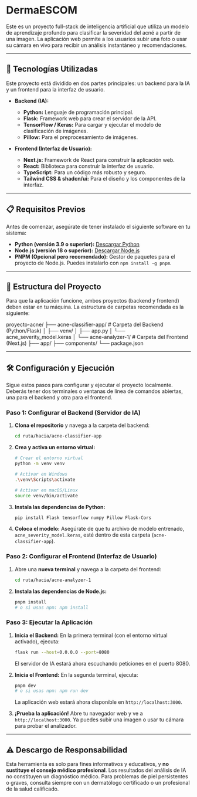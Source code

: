 # DermaESCOM


Este es un proyecto full-stack de inteligencia artificial que utiliza un modelo de aprendizaje profundo para clasificar la severidad del acné a partir de una imagen. La aplicación web permite a los usuarios subir una foto o usar su cámara en vivo para recibir un análisis instantáneo y recomendaciones.

---

## 🚀 Tecnologías Utilizadas

Este proyecto está dividido en dos partes principales: un backend para la IA y un frontend para la interfaz de usuario.

* **Backend (IA):**
    * **Python:** Lenguaje de programación principal.
    * **Flask:** Framework web para crear el servidor de la API.
    * **TensorFlow / Keras:** Para cargar y ejecutar el modelo de clasificación de imágenes.
    * **Pillow:** Para el preprocesamiento de imágenes.

* **Frontend (Interfaz de Usuario):**
    * **Next.js:** Framework de React para construir la aplicación web.
    * **React:** Biblioteca para construir la interfaz de usuario.
    * **TypeScript:** Para un código más robusto y seguro.
    * **Tailwind CSS & shadcn/ui:** Para el diseño y los componentes de la interfaz.

---

## 📋 Requisitos Previos

Antes de comenzar, asegúrate de tener instalado el siguiente software en tu sistema:

* **Python (versión 3.9 o superior):** [Descargar Python](https://www.python.org/downloads/)
* **Node.js (versión 18 o superior):** [Descargar Node.js](https://nodejs.org/)
* **PNPM (Opcional pero recomendado):** Gestor de paquetes para el proyecto de Node.js. Puedes instalarlo con `npm install -g pnpm`.

---

## 📂 Estructura del Proyecto

Para que la aplicación funcione, ambos proyectos (backend y frontend) deben estar en tu máquina. La estructura de carpetas recomendada es la siguiente:


proyecto-acne/
├── acne-classifier-app/   # Carpeta del Backend (Python/Flask)
│   ├── venv/
│   ├── app.py
│   └── acne_severity_model.keras
│
└── acne-analyzer-1/       # Carpeta del Frontend (Next.js)
├── app/
├── components/
└── package.json


---

## 🛠️ Configuración y Ejecución

Sigue estos pasos para configurar y ejecutar el proyecto localmente. Deberás tener dos terminales o ventanas de línea de comandos abiertas, una para el backend y otra para el frontend.

### **Paso 1: Configurar el Backend (Servidor de IA)**

1.  **Clona el repositorio** y navega a la carpeta del backend:
    ```bash
    cd ruta/hacia/acne-classifier-app
    ```

2.  **Crea y activa un entorno virtual:**
    ```bash
    # Crear el entorno virtual
    python -m venv venv

    # Activar en Windows
    .\venv\Scripts\activate

    # Activar en macOS/Linux
    source venv/bin/activate
    ```

3.  **Instala las dependencias de Python:**
    ```bash
    pip install Flask tensorflow numpy Pillow Flask-Cors
    ```

4.  **Coloca el modelo:** Asegúrate de que tu archivo de modelo entrenado, `acne_severity_model.keras`, esté dentro de esta carpeta (`acne-classifier-app`).

### **Paso 2: Configurar el Frontend (Interfaz de Usuario)**

1.  Abre una **nueva terminal** y navega a la carpeta del frontend:
    ```bash
    cd ruta/hacia/acne-analyzer-1
    ```

2.  **Instala las dependencias de Node.js:**
    ```bash
    pnpm install
    # o si usas npm: npm install
    ```

### **Paso 3: Ejecutar la Aplicación**

1.  **Inicia el Backend:** En la primera terminal (con el entorno virtual activado), ejecuta:
    ```bash
    flask run --host=0.0.0.0 --port=8080
    ```
    El servidor de IA estará ahora escuchando peticiones en el puerto 8080.

2.  **Inicia el Frontend:** En la segunda terminal, ejecuta:
    ```bash
    pnpm dev
    # o si usas npm: npm run dev
    ```
    La aplicación web estará ahora disponible en `http://localhost:3000`.

3.  **¡Prueba la aplicación!** Abre tu navegador web y ve a `http://localhost:3000`. Ya puedes subir una imagen o usar tu cámara para probar el analizador.

---

## ⚠️ Descargo de Responsabilidad

Esta herramienta es solo para fines informativos y educativos, y **no sustituye el consejo médico profesional**. Los resultados del análisis de IA no constituyen un diagnóstico médico. Para problemas de piel persistentes o graves, consulta siempre con un dermatólogo certificado o un profesional de la salud calificado.
